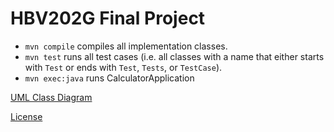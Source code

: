# HBV202G Final Project

- `mvn compile` compiles all implementation classes.
- `mvn test` runs all test cases (i.e. all classes with a name that either starts with `Test` or ends with `Test`, `Tests`, or `TestCase`).
- `mvn exec:java` runs CalculatorApplication

[UML Class Diagram](src/site/markdown/documentation.md)

[License](LICENSE.md)